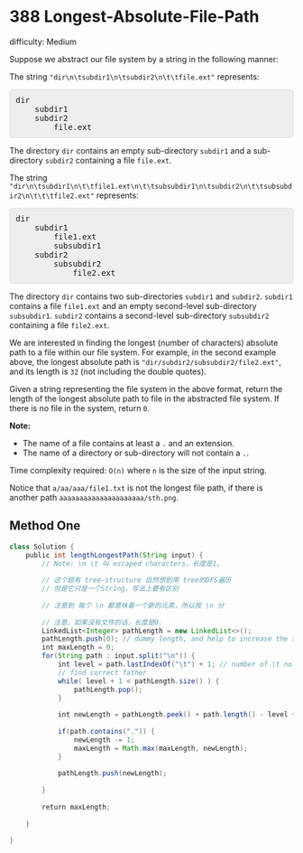# 388 Longest-Absolute-File-Path 
 
difficulty: Medium 
 
<style>
        section pre{
          background-color: #eee;
          border: 1px solid #ddd;
          padding:10px;
          border-radius: 5px;
        }
      </style>
<section>
<div><p>Suppose we abstract our file system by a string in the following manner:</p>
<p>The string <code>"dir\n\tsubdir1\n\tsubdir2\n\t\tfile.ext"</code> represents:</p>
<pre>dir
    subdir1
    subdir2
        file.ext
</pre>
<p>The directory <code>dir</code> contains an empty sub-directory <code>subdir1</code> and a sub-directory <code>subdir2</code> containing a file <code>file.ext</code>.</p>
<p>The string <code>"dir\n\tsubdir1\n\t\tfile1.ext\n\t\tsubsubdir1\n\tsubdir2\n\t\tsubsubdir2\n\t\t\tfile2.ext"</code> represents:</p>
<pre>dir
    subdir1
        file1.ext
        subsubdir1
    subdir2
        subsubdir2
            file2.ext
</pre>
<p>The directory <code>dir</code> contains two sub-directories <code>subdir1</code> and <code>subdir2</code>. <code>subdir1</code> contains a file <code>file1.ext</code> and an empty second-level sub-directory <code>subsubdir1</code>. <code>subdir2</code> contains a second-level sub-directory <code>subsubdir2</code> containing a file <code>file2.ext</code>.</p>
<p>We are interested in finding the longest (number of characters) absolute path to a file within our file system. For example, in the second example above, the longest absolute path is <code>"dir/subdir2/subsubdir2/file2.ext"</code>, and its length is <code>32</code> (not including the double quotes).</p>
<p>Given a string representing the file system in the above format, return the length of the longest absolute path to file in the abstracted file system. If there is no file in the system, return <code>0</code>.</p>
<p><b>Note:</b><br>
</p><ul>
<li>The name of a file contains at least a <code>.</code> and an extension.</li>
<li>The name of a directory or sub-directory will not contain a <code>.</code>.</li>
</ul>
<p></p>
<p>Time complexity required: <code>O(n)</code> where <code>n</code> is the size of the input string.</p>
<p>Notice that <code>a/aa/aaa/file1.txt</code> is not the longest file path, if there is another path <code>aaaaaaaaaaaaaaaaaaaaa/sth.png</code>.</p></div></section>
 
 ## Method One 
 
``` Java
class Solution {
    public int lengthLongestPath(String input) {
        // Note: \n \t 叫 escaped characters，长度是1。
        
        // 这个题有 tree-structure 自然想到用 tree的DFS遍历
        // 但是它只是一个String，写法上要有区别
        
        // 注意到 每个 \n 都意味着一个新的元素，所以按 \n 分  
        
        // 注意，如果没有文件的话，长度是0.
        LinkedList<Integer> pathLength = new LinkedList<>();
        pathLength.push(0); // dummy length, and help to increase the size.
        int maxLength = 0;
        for(String path : input.split("\n")) {
            int level = path.lastIndexOf("\t") + 1; // number of \t no \t would return -1 + 1 = 0;
            // find correct father
            while( level + 1 < pathLength.size() ) {
                pathLength.pop();
            }
​
            int newLength = pathLength.peek() + path.length() - level + 1; // - \t + /
            
            if(path.contains(".")) {
                newLength -= 1;
                maxLength = Math.max(maxLength, newLength);
            }
            
            pathLength.push(newLength);
           
        }
        
        return maxLength;
        
    }
    
}
​
​
​
```